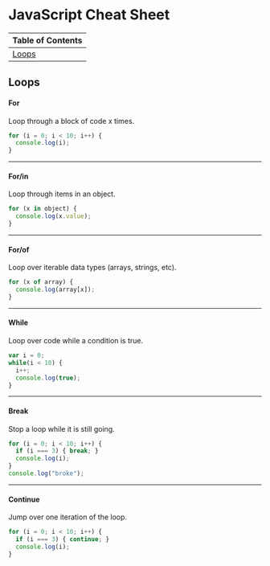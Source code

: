 # JavaScript Cheat Sheet

| Table of Contents |
|---|
|[Loops](#loops)|

## Loops
#### For  
Loop through a block of code x times.
```javascript
for (i = 0; i < 10; i++) {
  console.log(i);
}
```
---
#### For/in  
Loop through items in an object.
```javascript
for (x in object) {
  console.log(x.value);
}
```
---
#### For/of  
Loop over iterable data types (arrays, strings, etc).
```javascript
for (x of array) {
  console.log(array[x]);
}
```
---
#### While
Loop over code while a condition is true.
```javascript
var i = 0;
while(i < 10) {
  i++;
  console.log(true);
}
```
---
#### Break  
Stop a loop while it is still going.
```javascript
for (i = 0; i < 10; i++) {
  if (i === 3) { break; }
  console.log(i);
}
console.log("broke");
```
---
#### Continue  
Jump over one iteration of the loop.
```javascript
for (i = 0; i < 10; i++) {
  if (i === 3) { continue; }
  console.log(i);
}
```

